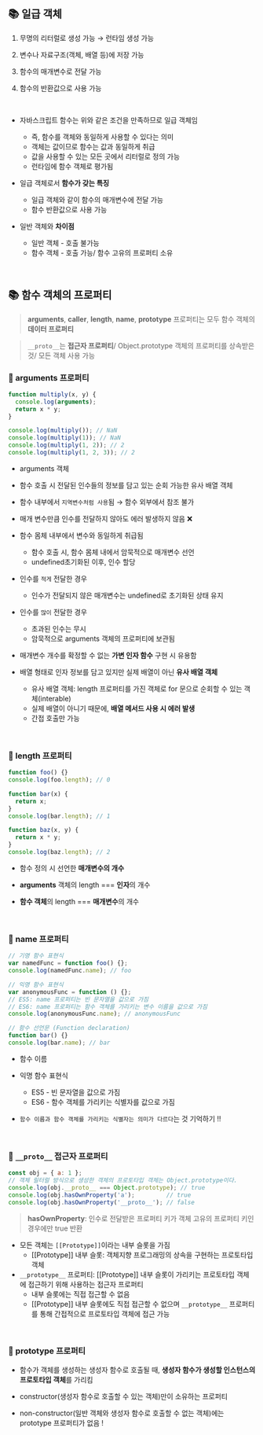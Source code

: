 ## 📚 일급 객체

1. 무명의 리터럴로 생성 가능 → 런타임 생성 가능

2. 변수나 자료구조(객체, 배열 등)에 저장 가능
3. 함수의 매개변수로 전달 가능
4. 함수의 반환값으로 사용 가능

<br />

- 자바스크립트 함수는 위와 같은 조건을 만족하므로 일급 객체임

  - 즉, 함수를 객체와 동일하게 사용할 수 있다는 의미
  - 객체는 값이므로 함수는 값과 동일하게 취급
  - 값을 사용할 수 있는 모든 곳에서 리터럴로 정의 가능
  - 런타임에 함수 객체로 평가됨

- 일급 객체로서 **함수가 갖는 특징**
  - 일급 객체와 같이 함수의 매개변수에 전달 가능
  - 함수 반환값으로 사용 가능
- 일반 객체와 **차이점**
  - 일반 객체 - 호출 불가능
  - 함수 객체 - 호출 가능/ 함수 고유의 프로퍼티 소유

<br />

## 📚 함수 객체의 프로퍼티

> **arguments**, **caller**, **length**, **name**, **prototype** 프로퍼티는 모두 함수 객체의 **데이터 프로퍼티**

> `__proto__`는 **접근자 프로퍼티**/ Object.prototype 객체의 프로퍼티를 상속받은 것/ 모든 객체 사용 가능

### 🔖 arguments 프로퍼티

```jsx
function multiply(x, y) {
  console.log(arguments);
  return x * y;
}

console.log(multiply()); // NaN
console.log(multiply(1)); // NaN
console.log(multiply(1, 2)); // 2
console.log(multiply(1, 2, 3)); // 2
```

- arguments 객체

- 함수 호출 시 전달된 인수들의 정보를 담고 있는 순회 가능한 유사 배열 객체
- 함수 내부에서 `지역변수처럼 사용`됨 → 함수 외부에서 참조 불가
- 매개 변수만큼 인수를 전달하지 않아도 에러 발생하지 않음 ❌
- 함수 몸체 내부에서 변수와 동일하게 취급됨
  - 함수 호출 시, 함수 몸체 내에서 암묵적으로 매개변수 선언
  - undefined초기화된 이후, 인수 할당
- 인수를 `적게` 전달한 경우
  - 인수가 전달되지 않은 매개변수는 undefined로 초기화된 상태 유지
- 인수를 `많이` 전달한 경우
  - 초과된 인수는 무시
  - 암묵적으로 arguments 객체의 프로퍼티에 보관됨
- 매개변수 개수를 확정할 수 없는 **가변 인자 함수** 구현 시 유용함
- 배열 형태로 인자 정보를 담고 있지만 실제 배열이 아닌 **유사 배열 객체**
  - 유사 배열 객체: length 프로퍼티를 가진 객체로 for 문으로 순회할 수 있는 객체(interable)
  - 실제 배열이 아니기 때문에, **배열 메서드 사용 시 에러 발생**
  - 간접 호출만 가능

<br />

### 🔖 length 프로퍼티

```jsx
function foo() {}
console.log(foo.length); // 0

function bar(x) {
  return x;
}
console.log(bar.length); // 1

function baz(x, y) {
  return x * y;
}
console.log(baz.length); // 2
```

- 함수 정의 시 선언한 **매개변수의 개수**

- **arguments** 객체의 length === **인자**의 개수
- **함수 객체**의 length === **매개변수**의 개수

<br />

### 🔖 name 프로퍼티

```jsx
// 기명 함수 표현식
var namedFunc = function foo() {};
console.log(namedFunc.name); // foo

// 익명 함수 표현식
var anonymousFunc = function () {};
// ES5: name 프로퍼티는 빈 문자열을 값으로 가짐
// ES6: name 프로퍼티는 함수 객체를 가리키는 변수 이름을 값으로 가짐
console.log(anonymousFunc.name); // anonymousFunc

// 함수 선언문 (Function declaration)
function bar() {}
console.log(bar.name); // bar
```

- 함수 이름

- 익명 함수 표현식
  - ES5 - 빈 문자열을 값으로 가짐
  - ES6 - 함수 객체를 가리키는 식별자를 값으로 가짐
- `함수 이름과 함수 객체를 가리키는 식별자는 의미가 다르다`는 것 기억하기 !!

<br />

### 🔖 `__proto__` 접근자 프로퍼티

```jsx
const obj = { a: 1 };
// 객체 릴터럴 방식으로 생성한 객체의 프로토타입 객체는 Object.prototype이다.
console.log(obj.__proto__ === Object.prototype); // true
console.log(obj.hasOwnProperty('a');         // true
console.log(obj.hasOwnProperty('__proto__'); // false
```

> **hasOwnProperty**: 인수로 전달받은 프로퍼티 키가 객체 고유의 프로퍼티 키인 경우에만 true 반환

- 모든 객체는 `[[Prototype]]`이라는 내부 슬롯을 가짐
  - [[Prototype]] 내부 슬롯: 객체지향 프로그래밍의 상속을 구현하는 프로토타입 객체
- `__prototype__` 프로퍼티: [[Prototype]] 내부 슬롯이 가리키는 프로토타입 객체에 접근하기 위해 사용하는 접근자 프로퍼티
  - 내부 슬롯에는 직접 접근할 수 없음
  - [[Prototype]] 내부 슬롯에도 직접 접근할 수 없으며 `__prototype__` 프로퍼티를 통해 간접적으로 프로토타입 객체에 접근 가능

<br />

### 🔖 prototype 프로퍼티

- 함수가 객체를 생성하는 생성자 함수로 호출될 때, **생성자 함수가 생성할 인스턴스의 프로토타입 객체**를 가리킴

- constructor(생성자 함수로 호출할 수 있는 객체)만이 소유하는 프로퍼티
- non-constructor(일반 객체와 생성자 함수로 호출할 수 없는 객체)에는 prototype 프로퍼티가 없음 !
